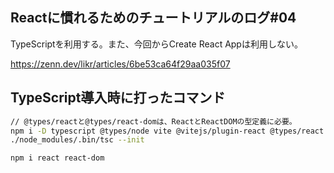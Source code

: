 ## Reactに慣れるためのチュートリアルのログ#04
 TypeScriptを利用する。また、今回からCreate React Appは利用しない。

 https://zenn.dev/likr/articles/6be53ca64f29aa035f07


## TypeScript導入時に打ったコマンド
```zsh
// @types/reactと@types/react-domは、ReactとReactDOMの型定義に必要。
npm i -D typescript @types/node vite @vitejs/plugin-react @types/react @types/react-dom
./node_modules/.bin/tsc --init

npm i react react-dom
```